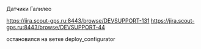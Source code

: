 Датчики Галилео

https://jira.scout-gps.ru:8443/browse/DEVSUPPORT-131
https://jira.scout-gps.ru:8443/browse/DEVSUPPORT-44

остановился на ветке deploy_configurator